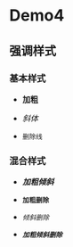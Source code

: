 # Demo4
## 强调样式

### 基本样式

- **加粗**

- *斜体*

- ```删除线```

### 混合样式

- ***加粗倾斜***

- **```加粗删除```**

- *```倾斜删除```*

- ***```加粗倾斜删除```***